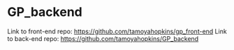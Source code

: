 # GP_backend

Link to front-end repo: https://github.com/tamoyahopkins/gp_front-end
Link to back-end repo: https://github.com/tamoyahopkins/GP_backend